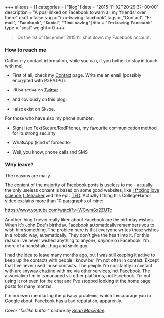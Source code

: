 +++
aliases      = []
categories   = ["Blog"]
date         = "2015-11-02T20:29:37+00:00"
description  = "A post linked on Facebook to warn all my 'friends' over there"
draft        = false
slug         = "i-m-leaving-facebook"
tags         = ["Contact", "E-mail", "Facebook", "Social", "Time saving"]
title        = "I'm leaving Facebook"
type         = "post"
weight       = 0
+++


<blockquote>On the 1st of December 2015 I'll shut down my Facebook account.</blockquote>





### How to reach me



Gather my contact information, while you can, if you bother to stay in touch with me!




    
  * First of all, check my [Contact](http://matjaz.it/contact/) page. Write me an email (possibly encrypted with PGP/GPG).

    
  * I'll be active on [Twitter](https://twitter.com/TheMatjaz/)

    
  * and obviously on this blog.

    
  * I also exist on Skype.



For those who have also my phone number:


    
  * [Signal](https://play.google.com/store/apps/details?id=org.thoughtcrime.securesms) (ex TextSecure/RedPhone), my favourite communication method for its strong security

    
  * WhatsApp (kind of forced to)

    
  * Well, you know, phone calls and SMS





### Why leave?



The reasons are many.

The content of the majority of Facebook posts is useless to me - actually the only useless content is based on some good websites, like [I f*cking love science](http://www.iflscience.com), [Lifehacker](http://lifehacker.com) and the epic [TED](http://www.ted.com). Actually I thing this CollegeHumor video explains more than 10 paragraphs of mine:

https://www.youtube.com/watch?v=WCwmGx2ZUTc

Another thing I never really liked about Facebook are the birthday wishes. When it's John Doe's birthday, Facebook automatically remembers you to wish him something. The problem here is that everyone writes those wishes in a robotic way, automatically. They don't give the heart into it. For this reason I've never wished anything to anyone, _anyone_ on Facebook. I'm more of a handshake, hug and smile guy.

I had the idea to leave many months ago, but I was still keeping it active to keep up the contacts with people I know but I'm not often in contact. Except that I've never used those contacts. The people I'm constantly in contact with are anyway chatting with me via other services, not Facebook. The association I'm in is managed via other platforms, not Facebook. I'm not using it not even for the chat and I've stopped looking at the home page posts for many months.

I'm not even mentioning the privacy problems, which I encourage you to Google about. Facebook has a bad reputation, apparently.

_Cover "Dislike button" picture by [Sean MacEntee](https://www.flickr.com/photos/smemon/5683562879)._
